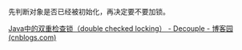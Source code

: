 先判断对象是否已经被初始化，再决定要不要加锁。

[Java中的双重检查锁（double checked locking） - Decouple - 博客园 (cnblogs.com)](https://www.cnblogs.com/xz816111/p/8470048.html)